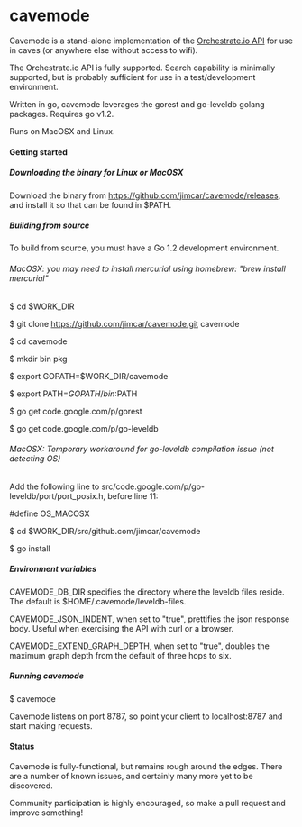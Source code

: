 cavemode
========

Cavemode is a stand-alone implementation of the [Orchestrate.io API](https://orchestrate.io/docs/api/) for use in caves (or anywhere else without access to wifi).

The Orchestrate.io API is fully supported.  Search capability is minimally supported, but is probably sufficient for use in a test/development environment.

Written in go, cavemode leverages the gorest and go-leveldb golang packages. Requires go v1.2.

Runs on MacOSX and Linux.

#### Getting started

##### Downloading the binary for Linux or MacOSX

Download the binary from https://github.com/jimcar/cavemode/releases, and install it so that can be found in $PATH.

##### Building from source

To build from source, you must have a Go 1.2 development environment.

###### MacOSX: you may need to install mercurial using homebrew: "brew install mercurial"

$ cd $WORK_DIR

$ git clone https://github.com/jimcar/cavemode.git cavemode

$ cd cavemode

$ mkdir bin pkg

$ export GOPATH=$WORK_DIR/cavemode

$ export PATH=$GOPATH/bin:$PATH

$ go get code.google.com/p/gorest

$ go get code.google.com/p/go-leveldb

###### MacOSX: Temporary workaround for go-leveldb compilation issue (not detecting OS)
Add the following line to src/code.google.com/p/go-leveldb/port/port_posix.h, before line 11:

 #define OS_MACOSX

$ cd $WORK_DIR/src/github.com/jimcar/cavemode

$ go install


##### Environment variables

CAVEMODE_DB_DIR specifies the directory where the leveldb files reside.  The default is $HOME/.cavemode/leveldb-files.

CAVEMODE_JSON_INDENT, when set to "true", prettifies the json response body. Useful when exercising the API with curl or a browser.

CAVEMODE_EXTEND_GRAPH_DEPTH, when set to "true", doubles the maximum graph depth from the default of three hops to six.

##### Running cavemode

$ cavemode

Cavemode listens on port 8787, so point your client to localhost:8787 and start making requests.

#### Status

Cavemode is fully-functional, but remains rough around the edges. There are a number of known issues, and certainly many more yet to be discovered.

Community participation is highly encouraged, so make a pull request and improve something!
